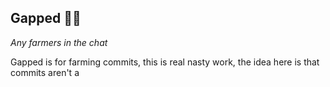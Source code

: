 ## Gapped 🧑‍🌾

*Any farmers in the chat*

Gapped is for farming commits, this is real nasty work, the idea here is that commits aren't a
